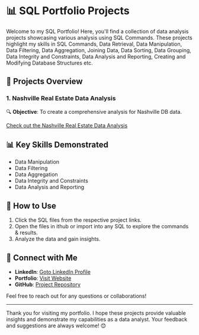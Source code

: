 # 📊 SQL Portfolio Projects

Welcome to my SQL Portfolio! Here, you'll find a collection of data analysis projects showcasing various analysis using SQL Commands. These projects highlight my skills in SQL Commands, Data Retrieval, Data Manipulation, Data Filtering, Data Aggregation, Joining Data, Data Sorting, Data Grouping, Data Integrity and Constraints, Data Analysis and Reporting, Creating and Modifying Database Structures etc.

## 📁 Projects Overview

### 1. Nashville Real Estate Data Analysis
🔍 **Objective**: To create a comprehensive analysis for Nashville DB data.

[Check out the Nashville Real Estate Data Analysis]([https://github.com/AniruddhaDas1/Data_Analyst_Projects/tree/main/Excel%20Dashboard%20Portfolio%20Projects/CRM%20Sales%20Dashboard%20Projects](https://github.com/AniruddhaDas1/Data_Analyst_Projects/tree/main/SQL%20Portfolio%20Projects/Nashville%20DB%20Analysis))


    
## 📊 Key Skills Demonstrated
- Data Manipulation
- Data Filtering
- Data Aggregation
- Data Integrity and Constraints
- Data Analysis and Reporting

## 🚀 How to Use
1. Click the SQL files from the respective project links.
2. Open the files in ithub or import into any SQL to explore the commands & results.
3. Analyze the data and gain insights.

## 🌟 Connect with Me
- **LinkedIn**: [Goto LinkedIn Profile](https://www.linkedin.com/in/aniruddha1/)
- **Portfolio**: [Visit Website](https://linktr.ee/aniruddha_das)
- **GitHub**: [Project Repository](https://github.com/AniruddhaDas1)

Feel free to reach out for any questions or collaborations!

---

Thank you for visiting my portfolio. I hope these projects provide valuable insights and demonstrate my capabilities as a data analyst. Your feedback and suggestions are always welcome! 😊
